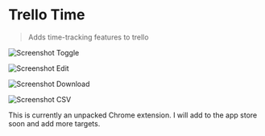 # Trello Time

> Adds time-tracking features to trello

![Screenshot Toggle](http://storage.j0.hn/trello-time-toggle.png)

![Screenshot Edit](http://storage.j0.hn/trello-time-edit.png)

![Screenshot Download](http://storage.j0.hn/trello-time-download-csv.png)

![Screenshot CSV](http://storage.j0.hn/trello-time-csv.png)

This is currently an unpacked Chrome extension. I will add to the app store soon and add more targets.